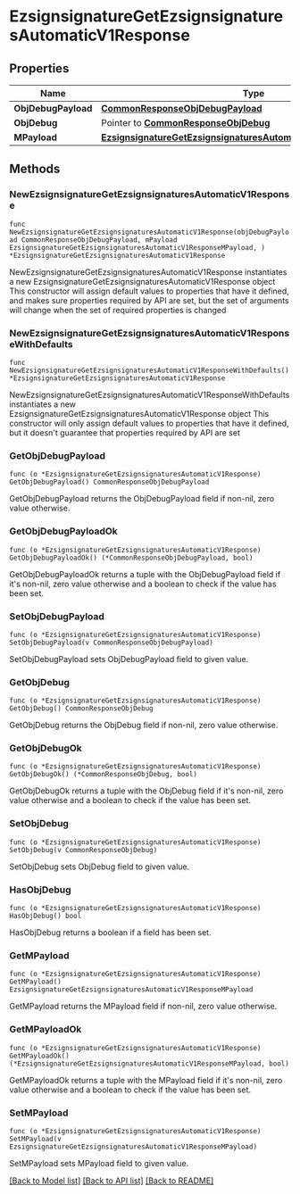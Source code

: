 # EzsignsignatureGetEzsignsignaturesAutomaticV1Response

## Properties

Name | Type | Description | Notes
------------ | ------------- | ------------- | -------------
**ObjDebugPayload** | [**CommonResponseObjDebugPayload**](CommonResponseObjDebugPayload.md) |  | 
**ObjDebug** | Pointer to [**CommonResponseObjDebug**](CommonResponseObjDebug.md) |  | [optional] 
**MPayload** | [**EzsignsignatureGetEzsignsignaturesAutomaticV1ResponseMPayload**](EzsignsignatureGetEzsignsignaturesAutomaticV1ResponseMPayload.md) |  | 

## Methods

### NewEzsignsignatureGetEzsignsignaturesAutomaticV1Response

`func NewEzsignsignatureGetEzsignsignaturesAutomaticV1Response(objDebugPayload CommonResponseObjDebugPayload, mPayload EzsignsignatureGetEzsignsignaturesAutomaticV1ResponseMPayload, ) *EzsignsignatureGetEzsignsignaturesAutomaticV1Response`

NewEzsignsignatureGetEzsignsignaturesAutomaticV1Response instantiates a new EzsignsignatureGetEzsignsignaturesAutomaticV1Response object
This constructor will assign default values to properties that have it defined,
and makes sure properties required by API are set, but the set of arguments
will change when the set of required properties is changed

### NewEzsignsignatureGetEzsignsignaturesAutomaticV1ResponseWithDefaults

`func NewEzsignsignatureGetEzsignsignaturesAutomaticV1ResponseWithDefaults() *EzsignsignatureGetEzsignsignaturesAutomaticV1Response`

NewEzsignsignatureGetEzsignsignaturesAutomaticV1ResponseWithDefaults instantiates a new EzsignsignatureGetEzsignsignaturesAutomaticV1Response object
This constructor will only assign default values to properties that have it defined,
but it doesn't guarantee that properties required by API are set

### GetObjDebugPayload

`func (o *EzsignsignatureGetEzsignsignaturesAutomaticV1Response) GetObjDebugPayload() CommonResponseObjDebugPayload`

GetObjDebugPayload returns the ObjDebugPayload field if non-nil, zero value otherwise.

### GetObjDebugPayloadOk

`func (o *EzsignsignatureGetEzsignsignaturesAutomaticV1Response) GetObjDebugPayloadOk() (*CommonResponseObjDebugPayload, bool)`

GetObjDebugPayloadOk returns a tuple with the ObjDebugPayload field if it's non-nil, zero value otherwise
and a boolean to check if the value has been set.

### SetObjDebugPayload

`func (o *EzsignsignatureGetEzsignsignaturesAutomaticV1Response) SetObjDebugPayload(v CommonResponseObjDebugPayload)`

SetObjDebugPayload sets ObjDebugPayload field to given value.


### GetObjDebug

`func (o *EzsignsignatureGetEzsignsignaturesAutomaticV1Response) GetObjDebug() CommonResponseObjDebug`

GetObjDebug returns the ObjDebug field if non-nil, zero value otherwise.

### GetObjDebugOk

`func (o *EzsignsignatureGetEzsignsignaturesAutomaticV1Response) GetObjDebugOk() (*CommonResponseObjDebug, bool)`

GetObjDebugOk returns a tuple with the ObjDebug field if it's non-nil, zero value otherwise
and a boolean to check if the value has been set.

### SetObjDebug

`func (o *EzsignsignatureGetEzsignsignaturesAutomaticV1Response) SetObjDebug(v CommonResponseObjDebug)`

SetObjDebug sets ObjDebug field to given value.

### HasObjDebug

`func (o *EzsignsignatureGetEzsignsignaturesAutomaticV1Response) HasObjDebug() bool`

HasObjDebug returns a boolean if a field has been set.

### GetMPayload

`func (o *EzsignsignatureGetEzsignsignaturesAutomaticV1Response) GetMPayload() EzsignsignatureGetEzsignsignaturesAutomaticV1ResponseMPayload`

GetMPayload returns the MPayload field if non-nil, zero value otherwise.

### GetMPayloadOk

`func (o *EzsignsignatureGetEzsignsignaturesAutomaticV1Response) GetMPayloadOk() (*EzsignsignatureGetEzsignsignaturesAutomaticV1ResponseMPayload, bool)`

GetMPayloadOk returns a tuple with the MPayload field if it's non-nil, zero value otherwise
and a boolean to check if the value has been set.

### SetMPayload

`func (o *EzsignsignatureGetEzsignsignaturesAutomaticV1Response) SetMPayload(v EzsignsignatureGetEzsignsignaturesAutomaticV1ResponseMPayload)`

SetMPayload sets MPayload field to given value.



[[Back to Model list]](../README.md#documentation-for-models) [[Back to API list]](../README.md#documentation-for-api-endpoints) [[Back to README]](../README.md)


